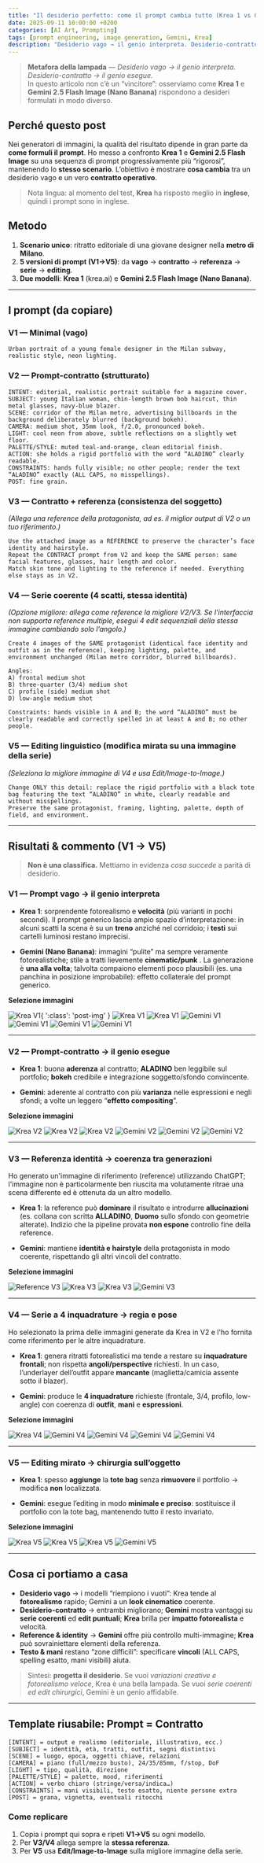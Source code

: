 ```yaml
---
title: "Il desiderio perfetto: come il prompt cambia tutto (Krea 1 vs Gemini 2.5 Flash Image “Nano Banana”)"
date: 2025-09-11 10:00:00 +0200
categories: [AI Art, Prompting]
tags: [prompt engineering, image generation, Gemini, Krea]
description: "Desiderio vago → il genio interpreta. Desiderio-contratto → il genio esegue. Stesso scenario, 5 versioni di prompt, due modelli: cosa cambia davvero."
---
```


> **Metafora della lampada** — *Desiderio vago → il genio interpreta. Desiderio-contratto → il genio esegue.*  
> In questo articolo non c’è un “vincitore”: osserviamo come **Krea 1** e **Gemini 2.5 Flash Image (Nano Banana)** rispondono a desideri formulati in modo diverso.

## Perché questo post
Nei generatori di immagini, la qualità del risultato dipende in gran parte da **come formuli il prompt**. Ho messo a confronto **Krea 1** e **Gemini 2.5 Flash Image** su una sequenza di prompt progressivamente più “rigorosi”, mantenendo lo **stesso scenario**. L’obiettivo è mostrare **cosa cambia** tra un desiderio vago e un vero **contratto operativo**.

> Nota lingua: al momento del test, **Krea** ha risposto meglio in **inglese**, quindi i prompt sono in inglese.

## Metodo
1. **Scenario unico**: ritratto editoriale di una giovane designer nella **metro di Milano**.  
2. **5 versioni di prompt (V1→V5)**: da **vago** → **contratto** → **referenza** → **serie** → **editing**.  
3. **Due modelli**: **Krea 1** (krea.ai) e **Gemini 2.5 Flash Image (Nano Banana)**.

---

## I prompt (da copiare)

### V1 — Minimal (vago)
```text
Urban portrait of a young female designer in the Milan subway, realistic style, neon lighting.
```

### V2 — Prompt-contratto (strutturato)
```text
INTENT: editorial, realistic portrait suitable for a magazine cover.
SUBJECT: young Italian woman, chin-length brown bob haircut, thin metal glasses, navy-blue blazer.
SCENE: corridor of the Milan metro, advertising billboards in the background deliberately blurred (background bokeh).
CAMERA: medium shot, 35mm look, f/2.0, pronounced bokeh.
LIGHT: cool neon from above, subtle reflections on a slightly wet floor.
PALETTE/STYLE: muted teal-and-orange, clean editorial finish.
ACTION: she holds a rigid portfolio with the word “ALADINO” clearly readable.
CONSTRAINTS: hands fully visible; no other people; render the text “ALADINO” exactly (ALL CAPS, no misspellings).
POST: fine grain.
```

### V3 — Contratto + referenza (consistenza del soggetto)
*(Allega una reference della protagonista, ad es. il miglior output di V2 o un tuo riferimento.)*
```text
Use the attached image as a REFERENCE to preserve the character’s face identity and hairstyle.
Repeat the CONTRACT prompt from V2 and keep the SAME person: same facial features, glasses, hair length and color.
Match skin tone and lighting to the reference if needed. Everything else stays as in V2.
```

### V4 — Serie coerente (4 scatti, stessa identità)
*(Opzione migliore: allega come reference la migliore V2/V3. Se l’interfaccia non supporta reference multiple, esegui 4 edit sequenziali della stessa immagine cambiando solo l’angolo.)*
```text
Create 4 images of the SAME protagonist (identical face identity and outfit as in the reference), keeping lighting, palette, and environment unchanged (Milan metro corridor, blurred billboards).

Angles:
A) frontal medium shot
B) three-quarter (3/4) medium shot
C) profile (side) medium shot
D) low-angle medium shot

Constraints: hands visible in A and B; the word “ALADINO” must be clearly readable and correctly spelled in at least A and B; no other people.
```

### V5 — Editing linguistico (modifica mirata su una immagine della serie)
*(Seleziona la migliore immagine di V4 e usa Edit/Image-to-Image.)*
```text
Change ONLY this detail: replace the rigid portfolio with a black tote bag featuring the text “ALADINO” in white, clearly readable and without misspellings.
Preserve the same protagonist, framing, lighting, palette, depth of field, and environment.
```

---

## Risultati & commento (V1 → V5)
> **Non è una classifica.** Mettiamo in evidenza *cosa succede* a parità di desiderio.

### V1 — Prompt vago → il genio **interpreta**
- **Krea 1**: sorprendente fotorealismo e **velocità** (più varianti in pochi secondi). Il prompt generico lascia ampio spazio d’interpretazione: in alcuni scatti la scena è su un **treno** anziché nel corridoio; i **testi** sui cartelli luminosi restano imprecisi.

- **Gemini (Nano Banana)**: immagini “pulite” ma sempre veramente fotorealistiche; stile a tratti lievemente **cinematic/punk** . La generazione è **una alla volta**; talvolta compaiono elementi poco plausibili (es. una panchina in posizione improbabile): effetto collaterale del prompt generico.


**Selezione immagini**  

![Krea V1](</assets/images/2025-09-prompt-krea-gemini/krea-v1-a.png>){
    ':class': 'post-img'
}
![Krea V1](</assets/images/2025-09-prompt-krea-gemini/krea-v1-b.png>)
![Krea V1](</assets/images/2025-09-prompt-krea-gemini/krea-v1-c.png>)
![Gemini V1](</assets/images/2025-09-prompt-krea-gemini/gemini-nb-v1-a.png>)
![Gemini V1](</assets/images/2025-09-prompt-krea-gemini/gemini-nb-v1-b.png>)
![Gemini V1](</assets/images/2025-09-prompt-krea-gemini/gemini-nb-v1-c.png>)
![Gemini V1](</assets/images/2025-09-prompt-krea-gemini/gemini-nb-v1-d.png>)

---

### V2 — Prompt-contratto → il genio **esegue**
- **Krea 1**: buona **aderenza** al contratto; **ALADINO** ben leggibile sul portfolio; **bokeh** credibile e integrazione soggetto/sfondo convincente.

- **Gemini**: aderente al contratto con più **varianza** nelle espressioni e negli sfondi; a volte un leggero “**effetto compositing**”.


**Selezione immagini**  

![Krea V2](</assets/images/2025-09-prompt-krea-gemini/krea-v2-a.png>)
![Krea V2](</assets/images/2025-09-prompt-krea-gemini/krea-v2-b.png>)
![Krea V2](</assets/images/2025-09-prompt-krea-gemini/krea-v2-c.png>)
![Gemini V2](</assets/images/2025-09-prompt-krea-gemini/gemini-nb-v2-a.png>)
![Gemini V2](</assets/images/2025-09-prompt-krea-gemini/gemini-nb-v2-b.png>)
![Gemini V2](</assets/images/2025-09-prompt-krea-gemini/gemini-nb-v2-c.png>)

---

### V3 — Referenza identità → **coerenza** tra generazioni
Ho generato un'immagine di riferimento (reference) utilizzando ChatGPT; l'immagine non è particolarmente ben riuscita ma volutamente ritrae una scena differente ed è ottenuta da un altro modello.

- **Krea 1**: la reference può **dominare** il risultato e introdurre **allucinazioni** (es. collana con scritta **ALLADINO**, **Duomo** sullo sfondo con geometrie alterate). Indizio che la pipeline provata **non espone** controllo fine della reference.

- **Gemini**: mantiene **identità e hairstyle** della protagonista in modo coerente, rispettando gli altri vincoli del contratto.


**Selezione immagini**  

![Reference V3](</assets/images/2025-09-prompt-krea-gemini/chatgpt-ref-v3.png>)
![Krea V3](</assets/images/2025-09-prompt-krea-gemini/krea-v3-a.png>)
![Krea V3](</assets/images/2025-09-prompt-krea-gemini/krea-v3-b.png>)
![Gemini V3](</assets/images/2025-09-prompt-krea-gemini/gemini-nb-v3-a.png>)

---

### V4 — Serie a 4 inquadrature → **regia** e **pose**
Ho selezionato la prima delle immagini generate da Krea in V2 e l'ho fornita come riferimento per le altre inquadrature.

- **Krea 1**: genera ritratti fotorealistici ma tende a restare su **inquadrature frontali**; non rispetta **angoli/perspective** richiesti. In un caso, l’underlayer dell’outfit appare **mancante** (maglietta/camicia assente sotto il blazer).

- **Gemini**: produce le **4 inquadrature** richieste (frontale, 3/4, profilo, low-angle) con coerenza di **outfit**, **mani** e **espressioni**.


**Selezione immagini**  

![Krea V4](</assets/images/2025-09-prompt-krea-gemini/krea-v4-a.png>)
![Gemini V4](</assets/images/2025-09-prompt-krea-gemini/gemini-nb-v4-a.png>)
![Gemini V4](</assets/images/2025-09-prompt-krea-gemini/gemini-nb-v4-b.png>)
![Gemini V4](</assets/images/2025-09-prompt-krea-gemini/gemini-nb-v4-c.png>)
![Gemini V4](</assets/images/2025-09-prompt-krea-gemini/gemini-nb-v4-d.png>)

---

### V5 — Editing mirato → **chirurgia** sull’oggetto
- **Krea 1**: spesso **aggiunge** la **tote bag** senza **rimuovere** il portfolio → modifica **non** localizzata.

- **Gemini**: esegue l’editing in modo **minimale e preciso**: sostituisce il portfolio con la tote bag, mantenendo tutto il resto invariato.


**Selezione immagini**  

![Krea V5](</assets/images/2025-09-prompt-krea-gemini/krea-v5-a.png>)
![Krea V5](</assets/images/2025-09-prompt-krea-gemini/krea-v5-b.png>)
![Krea V5](</assets/images/2025-09-prompt-krea-gemini/krea-v5-c.png>)
![Gemini V5](</assets/images/2025-09-prompt-krea-gemini/gemini-nb-v5-a.png>)

---

## Cosa ci portiamo a casa
- **Desiderio vago** → i modelli “riempiono i vuoti”: Krea tende al **fotorealismo** rapido; Gemini a un **look cinematico** coerente.  
- **Desiderio-contratto** → entrambi migliorano; **Gemini** mostra vantaggi su **serie coerenti** ed **edit puntuali**; **Krea** brilla per **impatto fotorealista** e velocità.  
- **Reference & identity** → **Gemini** offre più controllo multi-immagine; **Krea** può sovrainiettare elementi della referenza.  
- **Testo & mani** restano “zone difficili”: specificare **vincoli** (ALL CAPS, spelling esatto, mani visibili) aiuta.

> Sintesi: **progetta il desiderio**. Se vuoi *variazioni creative e fotorealismo veloce*, Krea è una bella lampada. Se vuoi *serie coerenti ed edit chirurgici*, Gemini è un genio affidabile.

---

## Template riusabile: **Prompt = Contratto**
```text
[INTENT] = output e realismo (editoriale, illustrativo, ecc.)
[SUBJECT] = identità, età, tratti, outfit, segni distintivi
[SCENE] = luogo, epoca, oggetti chiave, relazioni
[CAMERA] = piano (full/mezzo busto), 24/35/85mm, f/stop, DoF
[LIGHT] = tipo, qualità, direzione
[PALETTE/STYLE] = palette, mood, riferimenti
[ACTION] = verbo chiaro (stringe/versa/indica…)
[CONSTRAINTS] = mani visibili, testo esatto, niente persone extra
[POST] = grana, vignetta, eventuali ritocchi
```

### Come replicare
1) Copia i prompt qui sopra e ripeti **V1→V5** su ogni modello.  
2) Per **V3/V4** allega sempre la **stessa referenza**.  
3) Per **V5** usa **Edit/Image-to-Image** sulla migliore immagine della serie.

